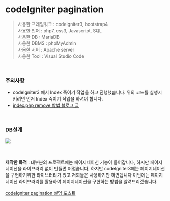 # codeIgniter pagination

>사용한 프레임워크 : codeIgniter3, bootstrap4<br>
>사용한 언어 : php7, css3, Javascript, SQL<br>
>사용한 DB : MariaDB<br>
>사용한 DBMS : phpMyAdmin<br>
>사용한 서버 : Apache server<br>
>사용한 Tool : Visual Studio Code<br>
<br>

### 주의사항
<ul>
  <li>codeIgniter3 에서 Index 죽이기 작업을 하고 진행했습니다. 위의 코드를 실행시키려면 먼저 Index 죽이기 작업을 하셔야 합니다.</li>
   <li><a href="https://gold9ine.tistory.com/entry/CodeIgniter-%EC%BD%94%EB%93%9C%EC%9D%B4%EA%B7%B8%EB%82%98%EC%9D%B4%ED%84%B0-indexphp-%EC%A3%BD%EC%9D%B4%EA%B8%B0-Not-Found-error">index.php remove 방법 블로그 글</a></li> 
</ul><br>

### DB설계 
<kbd>
  <img src="https://user-images.githubusercontent.com/74585673/157987111-71c4104c-a14e-4b56-8c87-795e51ff0782.PNG">
</kbd>
<br><br><br>

<b>제작한 목적</b> : 대부분의 프로젝트에는 페이지네이션 기능이 들어갑니다, 하지만 페이지네이션을 라이브러리 없이 만들면 어렵습니다, 하지만 codeIgniter3에는 페이지네이션을 구현하기위한 라이브러리가 있고 저희들은 사용하기만 하면됩니다 이번에는 페이지네이션 라이브러리를 활용하여 페이지네이션을 구현하는 방법을 알려드리겠습니다.
<br><br>
<a href="https://juniorprogram.tistory.com/63">codeIgniter pagination 설명 포스트</a>



